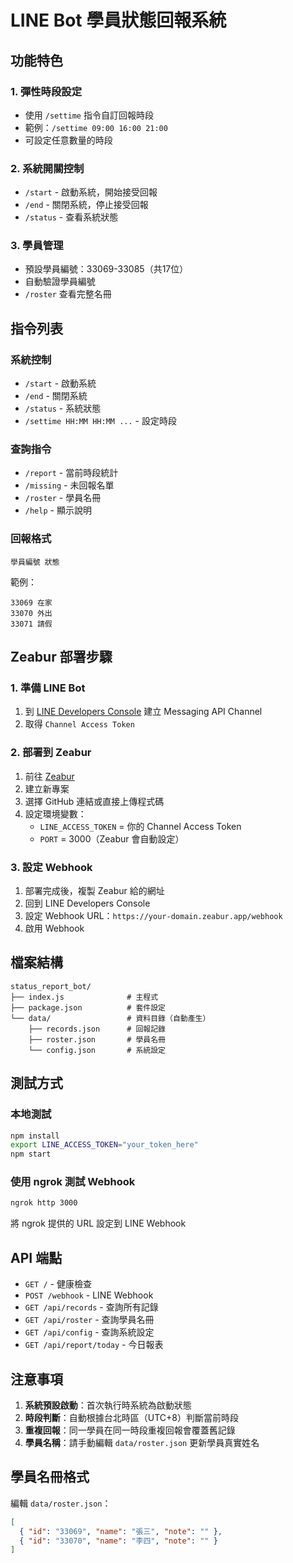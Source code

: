 # LINE Bot 學員狀態回報系統

## 功能特色

### 1. 彈性時段設定
- 使用 `/settime` 指令自訂回報時段
- 範例：`/settime 09:00 16:00 21:00`
- 可設定任意數量的時段

### 2. 系統開關控制
- `/start` - 啟動系統，開始接受回報
- `/end` - 關閉系統，停止接受回報
- `/status` - 查看系統狀態

### 3. 學員管理
- 預設學員編號：33069-33085（共17位）
- 自動驗證學員編號
- `/roster` 查看完整名冊

## 指令列表

### 系統控制
- `/start` - 啟動系統
- `/end` - 關閉系統
- `/status` - 系統狀態
- `/settime HH:MM HH:MM ...` - 設定時段

### 查詢指令
- `/report` - 當前時段統計
- `/missing` - 未回報名單
- `/roster` - 學員名冊
- `/help` - 顯示說明

### 回報格式
```
學員編號 狀態
```
範例：
```
33069 在家
33070 外出
33071 請假
```

## Zeabur 部署步驟

### 1. 準備 LINE Bot
1. 到 [LINE Developers Console](https://developers.line.biz/) 建立 Messaging API Channel
2. 取得 `Channel Access Token`

### 2. 部署到 Zeabur
1. 前往 [Zeabur](https://zeabur.com/)
2. 建立新專案
3. 選擇 GitHub 連結或直接上傳程式碼
4. 設定環境變數：
   - `LINE_ACCESS_TOKEN` = 你的 Channel Access Token
   - `PORT` = 3000（Zeabur 會自動設定）

### 3. 設定 Webhook
1. 部署完成後，複製 Zeabur 給的網址
2. 回到 LINE Developers Console
3. 設定 Webhook URL：`https://your-domain.zeabur.app/webhook`
4. 啟用 Webhook

## 檔案結構
```
status_report_bot/
├── index.js              # 主程式
├── package.json          # 套件設定
└── data/                 # 資料目錄（自動產生）
    ├── records.json      # 回報記錄
    ├── roster.json       # 學員名冊
    └── config.json       # 系統設定
```

## 測試方式

### 本地測試
```bash
npm install
export LINE_ACCESS_TOKEN="your_token_here"
npm start
```

### 使用 ngrok 測試 Webhook
```bash
ngrok http 3000
```
將 ngrok 提供的 URL 設定到 LINE Webhook

## API 端點

- `GET /` - 健康檢查
- `POST /webhook` - LINE Webhook
- `GET /api/records` - 查詢所有記錄
- `GET /api/roster` - 查詢學員名冊
- `GET /api/config` - 查詢系統設定
- `GET /api/report/today` - 今日報表

## 注意事項

1. **系統預設啟動**：首次執行時系統為啟動狀態
2. **時段判斷**：自動根據台北時區（UTC+8）判斷當前時段
3. **重複回報**：同一學員在同一時段重複回報會覆蓋舊記錄
4. **學員名稱**：請手動編輯 `data/roster.json` 更新學員真實姓名

## 學員名冊格式

編輯 `data/roster.json`：
```json
[
  { "id": "33069", "name": "張三", "note": "" },
  { "id": "33070", "name": "李四", "note": "" }
]
```
